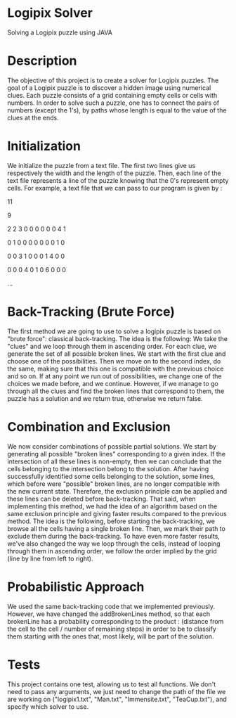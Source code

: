 # Logipix Solver
Solving a Logipix puzzle using JAVA

# Description
The objective of this project is to create a solver for Logipix puzzles. The goal of a Logipix puzzle is to discover a hidden image using numerical clues. Each puzzle consists of a grid containing empty cells or cells with numbers. In order to solve such a puzzle, one has to connect the pairs of numbers (except the 1's), by paths whose length is equal to the value of the clues at the ends.

# Initialization
We initialize the puzzle from a text file. The first two lines give us respectively the width and the length of the puzzle. Then, each line of the text file represents a line of the puzzle knowing that the 0's represent empty cells.
For example, a text file that we can pass to our program is given by :

11

9

2 2 3 0 0 0 0 0 0 4 1 

0 1 0 0 0 0 0 0 0 1 0 

0 0 3 1 0 0 0 1 4 0 0 

0 0 0 4 0 1 0 6 0 0 0

...


# Back-Tracking (Brute Force)
The first method we are going to use to solve a logipix puzzle is based on "brute force": classical back-tracking. The idea is the following: We take the "clues" and we loop through them in ascending order. For each clue, we generate the set of all possible broken lines. We start with the first clue and choose one of the possibilities. Then we move on to the second index, do the same, making sure that this one is compatible with the previous choice and so on. If at any point we run out of possibilities, we change one of the choices we made before, and we continue. However, if we manage to go through all the clues and find the broken lines that correspond to them, the puzzle has a solution and we return true, otherwise we return false.

# Combination and Exclusion
We now consider combinations of possible partial solutions. We start by generating all possible "broken lines" corresponding to a given index. If the intersection of all these lines is non-empty, then we can conclude that the cells belonging to the intersection belong to the solution. After having successfully identified some cells belonging to the solution, some lines, which before were "possible" broken lines, are no longer compatible with the new current state. Therefore, the exclusion principle can be applied and these lines can be deleted before back-tracking.
That said, when implementing this method, we had the idea of an algorithm based on the same exclusion principle and giving faster results compared to the previous method. The idea is the following, before starting the back-tracking, we browse all the cells having a single broken line. Then, we mark their path to exclude them during the back-tracking. 
To have even more faster results, we've also changed the way we loop through the cells, instead of looping through them in ascending order, we follow the order implied by the grid (line by line from left to right).

# Probabilistic Approach
We used the same back-tracking code that we implemented previously. However, we have changed the addBrokenLines method, so that each brokenLine has a probability corresponding to the product : (distance from the cell to the cell / number of remaining steps) in order to be to classify them starting with the ones that, most likely, will be part of the solution.

# Tests
This project contains one test, allowing us to test all functions. We don't need to pass any arguments, we just need to change the path of the file we are working on ("logipix1.txt", "Man.txt", "Immensite.txt", "TeaCup.txt"), and specify which solver to use.
